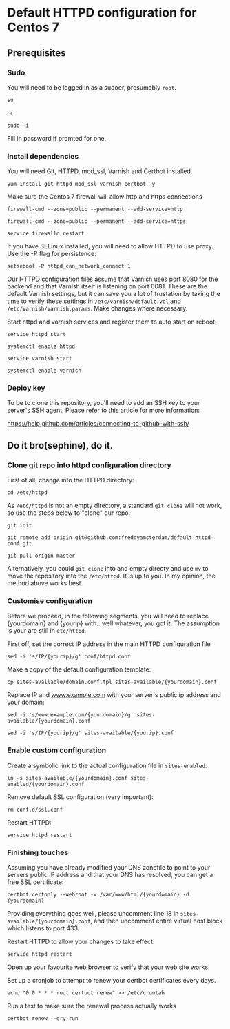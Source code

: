 # Default HTTPD configuration for Centos 7

## Prerequisites

### Sudo

You will need to be logged in as a sudoer, presumably `root`.

`su`

or

`sudo -i`

Fill in password if promted for one.

### Install dependencies

You will need Git, HTTPD, mod_ssl, Varnish and Certbot installed.

`yum install git httpd mod_ssl varnish certbot -y`


Make sure the Centos 7 firewall will allow http and https connections

`firewall-cmd --zone=public --permanent --add-service=http`

`firewall-cmd --zone=public --permanent --add-service=https`

`service firewalld restart`


If you have SELinux installed, you will need to allow HTTPD to use proxy. Use the -P flag for persistence:

`setsebool -P httpd_can_network_connect 1`


Our HTTPD configuration files assume that Varnish uses port 8080 for the backend and that Varnish itself is listening on port 6081. These are the default Varnish settings, but it can save you a lot of frustation by taking the time to verify these settings in `/etc/varnish/default.vcl` and `/etc/varnish/varnish.params`. Make changes where necessary.

Start httpd and varnish services and register them to auto start on reboot:

`service httpd start`

`systemctl enable httpd`

`service varnish start`

`systemctl enable varnish`

### Deploy key

To be to clone this repository, you'll need to add an SSH key to your server's SSH agent. Please refer to this article for more information:

https://help.github.com/articles/connecting-to-github-with-ssh/

## Do it bro(sephine), do it.

### Clone git repo into httpd configuration directory

First of all, change into the HTTPD directory:

`cd /etc/httpd`


As `/etc/httpd` is not an empty directory, a standard `git clone` will not work, so use the steps below to "clone" our repo:

`git init`

`git remote add origin git@github.com:freddyamsterdam/default-httpd-conf.git`

`git pull origin master`


Alternatively, you could `git clone` into and empty directy and use `mv` to move the repository into the `/etc/httpd`. It is up to you. In my opinion, the method above works best.

### Customise configuration

Before we proceed, in the following segments, you will need to replace {yourdomain} and {yourip} with.. well whatever, you got it. The assumption is your are still in `etc/httpd`.

First off, set the correct IP address in the main HTTPD configuration file

`sed -i 's/IP/{yourip}/g' conf/httpd.conf`

Make a copy of the default configuration template:

`cp sites-available/domain.conf.tpl sites-available/{yourdomain}.conf`


Replace IP and www.example.com with your server's public ip address and your domain:

`sed -i 's/www.example.com/{yourdomain}/g' sites-available/{yourdomain}.conf`

`sed -i 's/IP/{yourip}/g' sites-available/{yourip}.conf`


### Enable custom configuration

Create a symbolic link to the actual configuration file in `sites-enabled`:

`ln -s sites-available/{yourdomain}.conf sites-enabled/{yourdomain}.conf`


Remove default SSL configuration (very important):

`rm conf.d/ssl.conf`


Restart HTTPD:

`service httpd restart`


### Finishing touches

Assuming you have already modified your DNS zonefile to point to your servers public IP address and that your DNS has resolved, you can get a free SSL certificate:

`certbot certonly --webroot -w /var/www/html/{yourdomain} -d {yourdomain}`

Providing everything goes well, please uncomment line 18 in `sites-available/{yourdomain}.conf`, and then uncomment entire virtual host block which listens to port 433.

Restart HTTPD to allow your changes to take effect:

`service httpd restart`

Open up your favourite web browser to verify that your web site works.

Set up a cronjob to attempt to renew your certbot certificates every days.

`echo "0 0 * * * root certbot renew" >> /etc/crontab`

Run a test to make sure the renewal process actually works

`certbot renew --dry-run`
